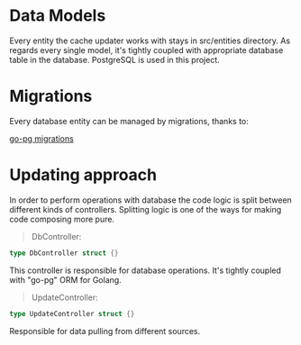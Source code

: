 # Data Models

Every entity the cache updater works with stays in src/entities directory.
As regards every single model, it's tightly coupled with appropriate database
table in the database. PostgreSQL is used in this project.

# Migrations

Every database entity can be managed by migrations, thanks to:

[go-pg migrations](https://github.com/go-pg/migrations)

# Updating approach

In order to perform operations with database the code logic is
split between different kinds of controllers. Splitting logic
is one of the ways for making code composing more pure. 

> DbController:

```go
type DbController struct {}
```

This controller is responsible for database operations. It's tightly
coupled with "go-pg" ORM for Golang.

> UpdateController:

```go
type UpdateController struct {}
```

Responsible for data pulling from different sources.
